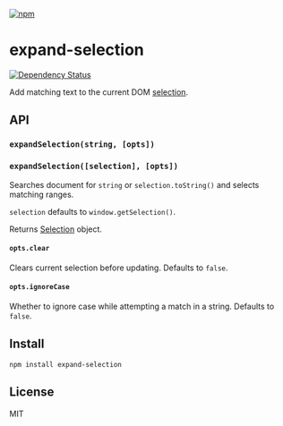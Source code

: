 [![npm](https://nodei.co/npm/expand-selection.png)](https://nodei.co/npm/expand-selection/)

# expand-selection

[![Dependency Status][david-badge]][david]

Add matching text to the current DOM [selection].

[selection]: https://developer.mozilla.org/en-US/docs/Web/API/Selection

[david]: https://david-dm.org/eush77/expand-selection
[david-badge]: https://david-dm.org/eush77/expand-selection.png

## API

### `expandSelection(string, [opts])`

### `expandSelection([selection], [opts])`

Searches document for `string` or `selection.toString()` and selects matching ranges.

`selection` defaults to `window.getSelection()`.

Returns [Selection] object.

#### `opts.clear`

Clears current selection before updating. Defaults to `false`.

#### `opts.ignoreCase`

Whether to ignore case while attempting a match in a string. Defaults to `false`.

## Install

```
npm install expand-selection
```

## License

MIT
